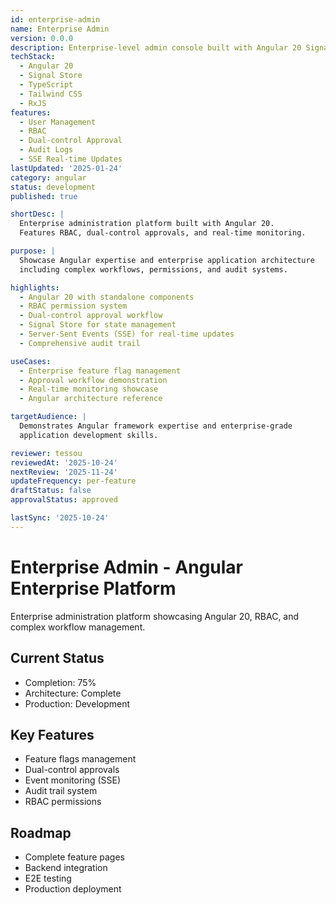 ```yaml
---
id: enterprise-admin
name: Enterprise Admin
version: 0.0.0
description: Enterprise-level admin console built with Angular 20 Signals, featuring dual-control approval and RBAC
techStack:
  - Angular 20
  - Signal Store
  - TypeScript
  - Tailwind CSS
  - RxJS
features:
  - User Management
  - RBAC
  - Dual-control Approval
  - Audit Logs
  - SSE Real-time Updates
lastUpdated: '2025-01-24'
category: angular
status: development
published: true

shortDesc: |
  Enterprise administration platform built with Angular 20.
  Features RBAC, dual-control approvals, and real-time monitoring.

purpose: |
  Showcase Angular expertise and enterprise application architecture
  including complex workflows, permissions, and audit systems.

highlights:
  - Angular 20 with standalone components
  - RBAC permission system
  - Dual-control approval workflow
  - Signal Store for state management
  - Server-Sent Events (SSE) for real-time updates
  - Comprehensive audit trail

useCases:
  - Enterprise feature flag management
  - Approval workflow demonstration
  - Real-time monitoring showcase
  - Angular architecture reference

targetAudience: |
  Demonstrates Angular framework expertise and enterprise-grade
  application development skills.

reviewer: tessou
reviewedAt: '2025-10-24'
nextReview: '2025-11-24'
updateFrequency: per-feature
draftStatus: false
approvalStatus: approved

lastSync: '2025-10-24'
---
```


# Enterprise Admin - Angular Enterprise Platform

Enterprise administration platform showcasing Angular 20, RBAC, and complex workflow management.

## Current Status
- Completion: 75%
- Architecture: Complete
- Production: Development

## Key Features
- Feature flags management
- Dual-control approvals
- Event monitoring (SSE)
- Audit trail system
- RBAC permissions

## Roadmap
- Complete feature pages
- Backend integration
- E2E testing
- Production deployment
